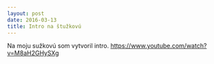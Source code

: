 ```yaml
---
layout: post
date: 2016-03-13
title: Intro na štužkovú
---
```

Na moju sužkovú som vytvoril intro.
https://www.youtube.com/watch?v=M8aH2GHySXg
